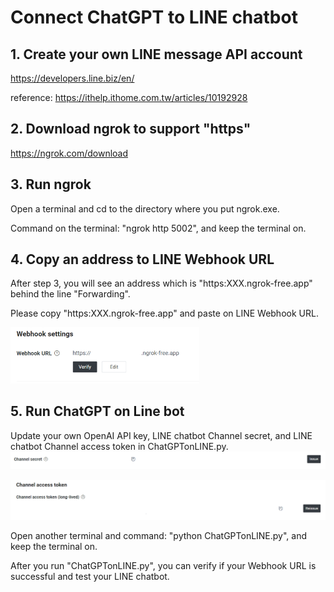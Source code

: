 # Connect ChatGPT to LINE chatbot

## 1. Create your own LINE message API account
https://developers.line.biz/en/

reference: https://ithelp.ithome.com.tw/articles/10192928

## 2. Download ngrok to support "https"
https://ngrok.com/download

## 3. Run ngrok 
Open a terminal and cd to the directory where you put ngrok.exe. 

Command on the terminal: "ngrok http 5002", and keep the terminal on.

## 4. Copy an address to LINE Webhook URL 
After step 3, you will see an address which is "https:XXX.ngrok-free.app" behind the line  "Forwarding".

Please copy "https:XXX.ngrok-free.app" and paste on LINE Webhook URL. 

<img src="https://github.com/Evan102/Natural-Language-Processing-and-Its-Applications/blob/main/Connect%20ChatGPT%20on%20Line/Line%20Developers%20-%20Webhook%20URL.png"  width="60%" height="30%">

## 5. Run ChatGPT on Line bot
Update your own OpenAI API key, LINE chatbot Channel secret, and LINE chatbot Channel access token in ChatGPTonLINE.py.
<img src="https://github.com/Evan102/Natural-Language-Processing-and-Its-Applications/blob/main/Connect%20ChatGPT%20on%20Line/Line%20Developers%20-%20Channel%20secret.png"  width="100%" height="60%">

<img src="https://github.com/Evan102/Natural-Language-Processing-and-Its-Applications/blob/main/Connect%20ChatGPT%20on%20Line/Line%20Developers%20-%20Channel%20access%20token.png"  width="100%" height="60%">

Open another terminal and command: "python ChatGPTonLINE.py", and keep the terminal on.

After you run "ChatGPTonLINE.py", you can verify if your Webhook URL is successful and test your LINE chatbot.

